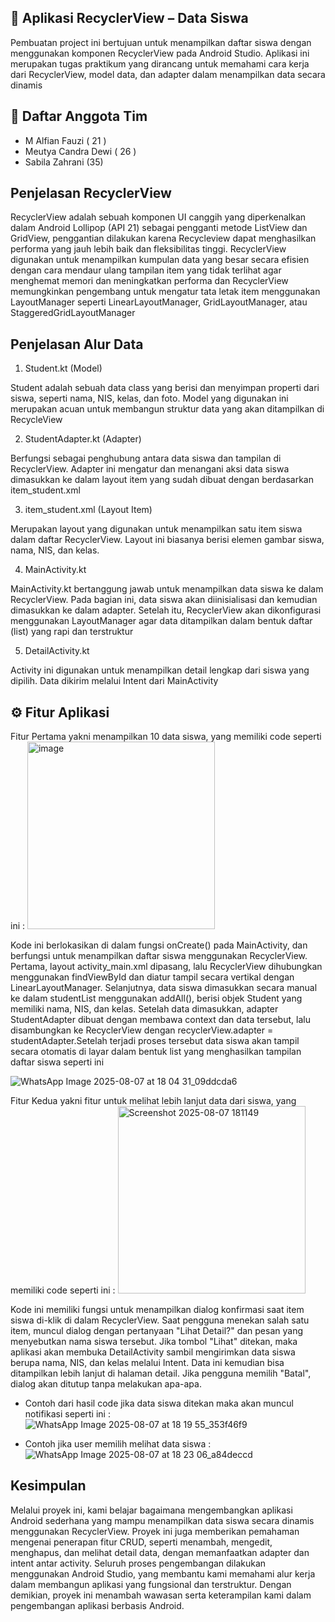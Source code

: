 ## 📱 Aplikasi RecyclerView – Data Siswa
Pembuatan project ini bertujuan untuk menampilkan daftar siswa dengan menggunakan komponen RecyclerView pada Android Studio. Aplikasi ini merupakan tugas praktikum yang dirancang untuk memahami cara kerja dari RecyclerView, model data, dan adapter dalam menampilkan data secara dinamis

## 👥 Daftar Anggota Tim
- M Alfian Fauzi ( 21 )
- Meutya Candra Dewi ( 26 )
- Sabila Zahrani (35)
 
## Penjelasan RecyclerView
RecyclerView adalah sebuah komponen UI canggih yang diperkenalkan dalam Android Lollipop (API 21) sebagai pengganti metode ListView dan GridView, penggantian dilakukan karena Recycleview dapat menghasilkan performa yang jauh lebih baik dan fleksibilitas tinggi. RecyclerView digunakan untuk menampilkan kumpulan data yang besar secara efisien dengan cara mendaur ulang tampilan item yang tidak terlihat agar menghemat memori dan meningkatkan performa dan RecyclerView memungkinkan pengembang untuk mengatur tata letak item menggunakan LayoutManager seperti LinearLayoutManager, GridLayoutManager, atau StaggeredGridLayoutManager

## Penjelasan Alur Data
1. Student.kt (Model)

Student adalah sebuah data class yang berisi dan menyimpan properti dari siswa, seperti nama, NIS, kelas, dan foto. Model yang digunakan ini merupakan acuan untuk membangun struktur data yang akan ditampilkan di RecycleView


2. StudentAdapter.kt (Adapter) 

Berfungsi sebagai penghubung antara data siswa dan tampilan di RecyclerView. Adapter ini mengatur dan menangani aksi data siswa dimasukkan ke dalam layout item yang sudah dibuat dengan berdasarkan item_student.xml


3. item_student.xml (Layout Item) 

Merupakan layout yang digunakan untuk menampilkan satu item siswa dalam daftar RecyclerView. Layout ini biasanya berisi elemen gambar siswa, nama, NIS, dan kelas.


4. MainActivity.kt

MainActivity.kt bertanggung jawab untuk menampilkan data siswa ke dalam RecyclerView. Pada bagian ini, data siswa akan diinisialisasi dan kemudian dimasukkan ke dalam adapter. Setelah itu, RecyclerView akan dikonfigurasi menggunakan LayoutManager agar data ditampilkan dalam bentuk daftar (list) yang rapi dan terstruktur


5. DetailActivity.kt

Activity ini digunakan untuk menampilkan detail lengkap dari siswa yang dipilih. Data dikirim melalui Intent dari MainActivity

## ⚙️ Fitur Aplikasi
Fitur Pertama yakni menampilkan 10 data siswa, yang memiliki code seperti ini :
<img width="300" height="300" alt="image" src="https://github.com/user-attachments/assets/8afc615e-4e32-4821-92e9-1c43f61b44a7" />

Kode ini berlokasikan di dalam fungsi onCreate() pada MainActivity, dan berfungsi untuk menampilkan daftar siswa menggunakan RecyclerView. Pertama, layout activity_main.xml dipasang, lalu RecyclerView dihubungkan menggunakan findViewById dan diatur tampil secara vertikal dengan LinearLayoutManager. Selanjutnya, data siswa dimasukkan secara manual ke dalam studentList menggunakan addAll(), berisi objek Student yang memiliki nama, NIS, dan kelas. Setelah data dimasukkan, adapter StudentAdapter dibuat dengan membawa context dan data tersebut, lalu disambungkan ke RecyclerView dengan recyclerView.adapter = studentAdapter.Setelah terjadi proses tersebut data siswa akan tampil secara otomatis di layar dalam bentuk list yang menghasilkan tampilan daftar siswa seperti ini

![WhatsApp Image 2025-08-07 at 18 04 31_09ddcda6](https://github.com/user-attachments/assets/c181ba1a-676b-4b79-b4dc-62e624f936f3)


Fitur Kedua yakni fitur untuk melihat lebih lanjut data dari siswa, yang memiliki code seperti ini :
<img width="300" height="300" alt="Screenshot 2025-08-07 181149" src="https://github.com/user-attachments/assets/831eabe9-a2e5-4a08-9530-76d95dd4c4a1" />

Kode ini memiliki fungsi untuk menampilkan dialog konfirmasi saat item siswa di-klik di dalam RecyclerView. Saat pengguna menekan salah satu item, muncul dialog dengan pertanyaan "Lihat Detail?" dan pesan yang menyebutkan nama siswa tersebut. Jika tombol "Lihat" ditekan, maka aplikasi akan membuka DetailActivity sambil mengirimkan data siswa berupa nama, NIS, dan kelas melalui Intent. Data ini kemudian bisa ditampilkan lebih lanjut di halaman detail. Jika pengguna memilih "Batal", dialog akan ditutup tanpa melakukan apa-apa. 
- Contoh dari hasil code jika data siswa ditekan maka akan muncul notifikasi seperti ini :
![WhatsApp Image 2025-08-07 at 18 19 55_353f46f9](https://github.com/user-attachments/assets/f4b224ee-44c3-4516-bc6d-5bbf2cfdae13)

- Contoh jika user memilih melihat data siswa :
![WhatsApp Image 2025-08-07 at 18 23 06_a84deccd](https://github.com/user-attachments/assets/52b5c72e-3564-444a-be83-6bc3f78fb76c)

## Kesimpulan
Melalui proyek ini, kami belajar bagaimana mengembangkan aplikasi Android sederhana yang mampu menampilkan data siswa secara dinamis menggunakan RecyclerView. Proyek ini juga memberikan pemahaman mengenai penerapan fitur CRUD, seperti menambah, mengedit, menghapus, dan melihat detail data, dengan memanfaatkan adapter dan intent antar activity. Seluruh proses pengembangan dilakukan menggunakan Android Studio, yang membantu kami memahami alur kerja dalam membangun aplikasi yang fungsional dan terstruktur. Dengan demikian, proyek ini menambah wawasan serta keterampilan kami dalam pengembangan aplikasi berbasis Android.
